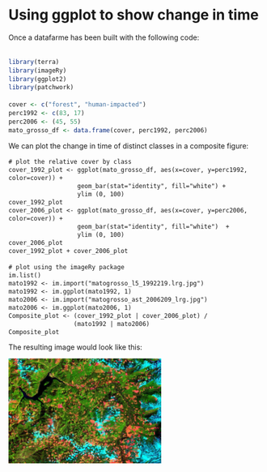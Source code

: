 # Using ggplot to show change in time

Once a datafarme has been built with the following code:

``` r

library(terra)
library(imageRy)
library(ggplot2)
library(patchwork)

cover <- c("forest", "human-impacted")
perc1992 <- c(83, 17)
perc2006 <- (45, 55)
mato_grosso_df <- data.frame(cover, perc1992, perc2006)
```

We can plot the change in time of distinct classes in a composite figure:

```
# plot the relative cover by class
cover_1992_plot <- ggplot(mato_grosso_df, aes(x=cover, y=perc1992, color=cover)) +
                   geom_bar(stat="identity", fill="white") +
                   ylim (0, 100)
cover_1992_plot
cover_2006_plot <- ggplot(mato_grosso_df, aes(x=cover, y=perc2006, color=cover)) +
                   geom_bar(stat="identity", fill="white")  +
                   ylim (0, 100)
cover_2006_plot
cover_1992_plot + cover_2006_plot

# plot using the imageRy package
im.list()
mato1992 <- im.import("matogrosso_l5_1992219.lrg.jpg")
mato1992 <- im.ggplot(mato1992, 1)
mato2006 <- im.import("matogrosso_ast_2006209_lrg.jpg")
mato2006 <- im.ggplot(mato2006, 1)
Composite_plot <- (cover_1992_plot | cover_2006_plot) /
                  (mato1992 | mato2006)
Composite_plot
```

The resulting image would look like this:

<img src="Pictures/remote_sensing_training_logo.png" width="60%" />
